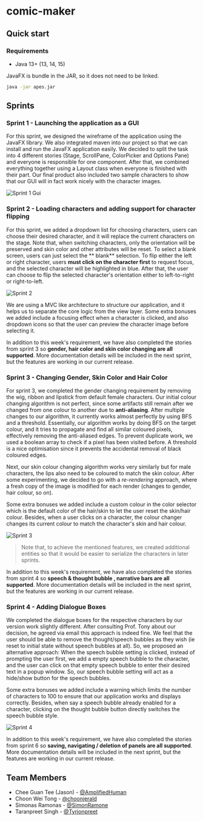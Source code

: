 # comic-maker

## Quick start

### Requirements

- Java 13+ (13, 14, 15)

JavaFX is bundle in the JAR, so it does not need to be linked.

```bash
java -jar apes.jar
```

## Sprints

### Sprint 1 - Launching the application as a GUI

For this sprint, we designed the wireframe of the application using the JavaFX library. We also integrated maven into
our project so that we can install and run the JavaFX application easily. We decided to split the task into 4 different
stories
(Stage, ScrollPane, ColorPicker and Options Pane) and everyone is responsible for one component. After that, we combined
everything together using a Layout class when everyone is finished with their part. Our final product also included two
sample characters to show that our GUI will in fact work nicely with the character images.

![Sprint 1 Gui](readme-resources/sprint1.png)

### Sprint 2 - Loading characters and adding support for character flipping

For this sprint, we added a dropdown list for choosing characters, users can choose their desired character, and it will
replace the current characters on the stage. Note that, when switching characters, only the orientation will be
preserved and skin color and other attributes will be reset. To select a blank screen, users can just select the **
blank** selection. To flip either the left or right character, users **must click on the character first** to request
focus, and the selected character will be highlighted in blue. After that, the user can choose to flip the selected
character's orientation either to left-to-right or right-to-left.

![Sprint 2](readme-resources/sprint2.png)

We are using a MVC like architecture to structure our application, and it helps us to separate the core logic from the
view layer. Some extra bonuses we added include a focusing effect when a character is clicked, and also dropdown icons
so that the user can preview the character image before selecting it.

In addition to this week's requirement, we have also completed the stories from sprint 3 so **gender, hair color and
skin color changing are all supported**. More documentation details will be included in the next sprint, but the
features are working in our current release.

### Sprint 3 - Changing Gender, Skin Color and Hair Color

For sprint 3, we completed the gender changing requirement by removing the wig, ribbon and lipstick from default female
characters. Our initial colour changing algorithm is not perfect, since some artifacts still remain after we changed
from one colour to another due to **anti-aliasing**. After multiple changes to our algorithm, it currently works almost
perfectly by using BFS and a threshold. Essentially, our algorithm works by doing BFS on the target colour, and it tries
to propagate and find all similar coloured pixels, effectively removing the anti-aliased edges. To prevent duplicate
work, we used a boolean array to check if a pixel has been visited before. A threshold is a nice optimisation since it
prevents the accidental removal of black coloured edges.

Next, our skin colour changing algorithm works very similarly but for male characters, the lips also need to be coloured
to match the skin colour. After some experimenting, we decided to go with a _re-rendering_ approach, where a fresh copy
of the image is modified for each render (changes to gender, hair colour, so on).

Some extra bonuses we added include a custom colour in the color selector which is the default color of the hair/skin to
let the user reset the skin/hair colour. Besides, when a user clicks on a character, the colour changer changes its
current colour to match the character's skin and hair colour.

![Sprint 3](readme-resources/sprint3.png)

> Note that, to achieve the mentioned features, we created additional entities so that it would be easier to serialize
> the characters in later sprints.

In addition to this week's requirement, we have also completed the stories from sprint 4 so **speech & thought bubble ,
narrative bars are all supported**. More documentation details will be included in the next sprint, but the features are
working in our current release.

### Sprint 4 - Adding Dialogue Boxes

We completed the dialogue boxes for the respective characters by our version work slightly different. After consulting
Prof. Tony about our decision, he agreed via email this approach is indeed fine. We feel that the user should be able to
remove the thought/speech bubbles as they wish (ie reset to initial state without speech bubbles at all). So, we
proposed an alternative approach:
When the speech bubble setting is clicked, instead of prompting the user first, we add a empty speech bubble to the
character, and the user can click on that empty speech bubble to enter their desired text in a popup window. So, our
speech bubble setting will act as a hide/show button for the speech bubbles.

Some extra bonuses we added include a warning which limits the number of characters to 100 to ensure that our
application works and displays correctly. Besides, when say a speech bubble already enabled for a character, clicking on
the thought bubble button directly switches the speech bubble style.

![Sprint 4](readme-resources/sprint4.png)

In addition to this week's requirement, we have also completed the stories from sprint 6 so **saving, navigating /
deletion of panels are all supported**. More documentation details will be included in the next sprint, but the features
are working in our current release.

## Team Members

- Chee Guan Tee (Jason) - [@AmplifiedHuman](https://github.com/AmplifiedHuman)
- Choon Wei Tong - [@choonjerald](https://github.com/choonjerald)
- Simonas Ramonas - [@SimonRamone](https://github.com/simonramone)
- Taranpreet Singh - [@Tyrionpreet](https://github.com/tyrionpreet)
